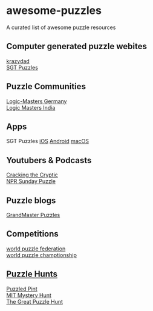 # awesome-puzzles

A curated list of awesome puzzle resources

## Computer generated puzzle webites

[krazydad](https://krazydad.com/)  
[SGT Puzzles](https://www.chiark.greenend.org.uk/~sgtatham/puzzles/)  

## Puzzle Communities

[Logic-Masters Germany](https://logic-masters.de/?chlang=en)  
[Logic Masters India](https://logicmastersindia.com/)  

## Apps

SGT Puzzles
[iOS](https://apps.apple.com/us/app/simon-tathams-portable-puzzle/id622220631?ls=1)
[Android](https://play.google.com/store/apps/details?id=name.boyle.chris.sgtpuzzles)
[macOS](https://formulae.brew.sh/formula/puzzles#default)  

## Youtubers & Podcasts

[Cracking the Cryptic](https://www.youtube.com/channel/UCC-UOdK8-mIjxBQm_ot1T-Q)  
[NPR Sunday Puzzle](https://www.npr.org/series/4473090/sunday-puzzle)

## Puzzle blogs

[GrandMaster Puzzles](https://www.gmpuzzles.com/blog/)  

## Competitions

[world puzzle federation](https://www.worldpuzzle.org/)  
[world puzzle champtionship](http://wpc.puzzles.com/)  

## [Puzzle Hunts](https://en.wikipedia.org/wiki/Puzzle_hunt)

[Puzzled Pint](http://www.puzzledpint.com/)  
[MIT Mystery Hunt](http://web.mit.edu/puzzle/www/)  
[The Great Puzzle Hunt](https://www.greatpuzzlehunt.com/)  
